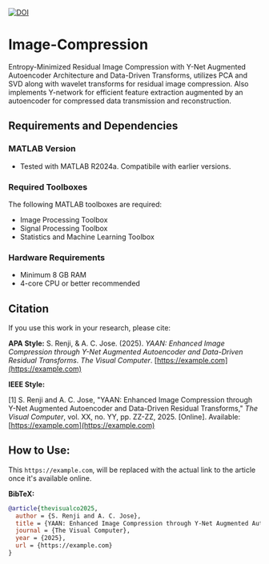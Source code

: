 [![DOI](https://zenodo.org/badge/DOI/10.5281/zenodo.14365003.svg)](https://doi.org/10.5281/zenodo.14365003)
# Image-Compression
Entropy-Minimized Residual Image Compression with Y-Net Augmented Autoencoder Architecture and Data-Driven Transforms,
utilizes PCA and SVD along with wavelet transforms for residual image compression. Also implements Y-network for efficient feature extraction augmented by an autoencoder for compressed data transmission and reconstruction.
## Requirements and Dependencies

### MATLAB Version
- Tested with MATLAB R2024a. Compatibile with earlier versions. 

### Required Toolboxes
The following MATLAB toolboxes are required:
- Image Processing Toolbox
- Signal Processing Toolbox
- Statistics and Machine Learning Toolbox

### Hardware Requirements
- Minimum 8 GB RAM
- 4-core CPU or better recommended

## Citation

If you use this work in your research, please cite:

**APA Style:**
S. Renji, & A. C. Jose. (2025). *YAAN: Enhanced Image Compression through Y-Net Augmented Autoencoder and Data-Driven Residual Transforms*. *The Visual Computer*. [https://example.com](https://example.com)

**IEEE Style:**

[1] S. Renji and A. C. Jose, "YAAN: Enhanced Image Compression through Y-Net Augmented Autoencoder and Data-Driven Residual Transforms," *The Visual Computer*, vol. XX, no. YY, pp. ZZ-ZZ, 2025. [Online]. Available: [https://example.com](https://example.com)

## How to Use:
This `https://example.com`, will be replaced with the actual link to the article once it's available online.

**BibTeX:**
```bibtex
@article{thevisualco2025,
  author = {S. Renji and A. C. Jose},
  title = {YAAN: Enhanced Image Compression through Y-Net Augmented Autoencoder and Data-Driven Residual Transforms},
  journal = {The Visual Computer},
  year = {2025},
  url = {https://example.com}
}







